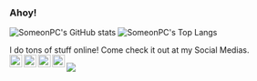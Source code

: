 ### Ahoy!

![SomeonPC's GitHub stats](https://github-readme-stats.vercel.app/api?username=SomeonPC&theme=midnight-purple&show_icons=true)
![SomeonPC's Top Langs](https://github-readme-stats.vercel.app/api/top-langs/?username=SomeonPC&theme=midnight-purple)

I do tons of stuff online! Come check it out at my Social Medias.
</br>
<a href="https://discord.gg/XTW52Kt">
  <img align="left" alt="SomeonPC's Discord" width="22px" src="https://raw.githubusercontent.com/peterthehan/peterthehan/master/assets/discord.svg" />
</a>
<a href="https://twitter.com/SomeonPC">
  <img align="left" alt="SomeonPC | Twitter" width="22px" src="https://raw.githubusercontent.com/peterthehan/peterthehan/master/assets/twitter.svg" />
</a>
<a href="https://www.reddit.com/user/SomeonPC">
  <img align="left" alt="SomeonPC | Reddit" width="22px" src="https://raw.githubusercontent.com/peterthehan/peterthehan/master/assets/reddit.svg" />
</a>
<a href="https://www.youtube.com/channel/UCdxpYofwLrWbCrZo5rwEKQA">
  <img align="left" alt="SomeonPC | YouTube" width="22px" src="https://raw.githubusercontent.com/peterthehan/peterthehan/master/assets/youtube.svg" />
</a>

![](https://visitor-badge.glitch.me/badge?page_id=SomeonPC.SomeonPC)

